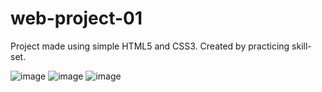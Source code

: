 # web-project-01
Project made using simple HTML5 and CSS3. Created by practicing skill-set. 

![image](https://github.com/user-attachments/assets/57876ddc-a520-44b8-a02e-1f133218bc5a)
![image](https://github.com/user-attachments/assets/cc53f34c-8d2f-42d5-8cd4-7cc0ccc9a885)
![image](https://github.com/user-attachments/assets/eaf7a9a9-61bb-4ea1-9d10-da26ec803eaf)

